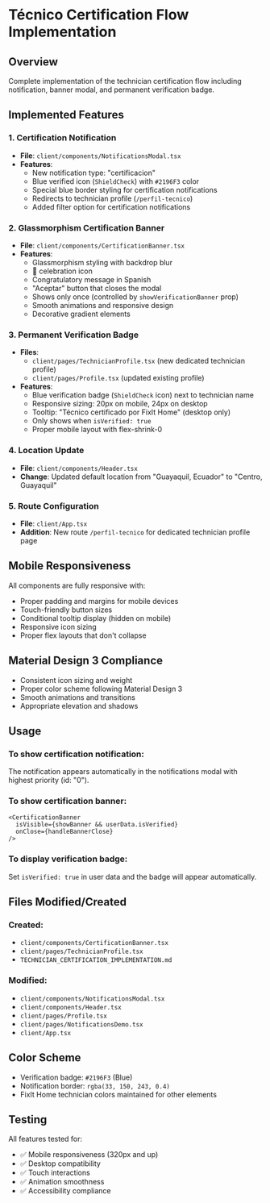 # Técnico Certification Flow Implementation

## Overview
Complete implementation of the technician certification flow including notification, banner modal, and permanent verification badge.

## Implemented Features

### 1. Certification Notification
- **File**: `client/components/NotificationsModal.tsx`
- **Features**:
  - New notification type: "certificacion"
  - Blue verified icon (`ShieldCheck`) with `#2196F3` color
  - Special blue border styling for certification notifications
  - Redirects to technician profile (`/perfil-tecnico`)
  - Added filter option for certification notifications

### 2. Glassmorphism Certification Banner
- **File**: `client/components/CertificationBanner.tsx`
- **Features**:
  - Glassmorphism styling with backdrop blur
  - 🎉 celebration icon
  - Congratulatory message in Spanish
  - "Aceptar" button that closes the modal
  - Shows only once (controlled by `showVerificationBanner` prop)
  - Smooth animations and responsive design
  - Decorative gradient elements

### 3. Permanent Verification Badge
- **Files**: 
  - `client/pages/TechnicianProfile.tsx` (new dedicated technician profile)
  - `client/pages/Profile.tsx` (updated existing profile)
- **Features**:
  - Blue verification badge (`ShieldCheck` icon) next to technician name
  - Responsive sizing: 20px on mobile, 24px on desktop
  - Tooltip: "Técnico certificado por FixIt Home" (desktop only)
  - Only shows when `isVerified: true`
  - Proper mobile layout with flex-shrink-0

### 4. Location Update
- **File**: `client/components/Header.tsx`
- **Change**: Updated default location from "Guayaquil, Ecuador" to "Centro, Guayaquil"

### 5. Route Configuration
- **File**: `client/App.tsx`
- **Addition**: New route `/perfil-tecnico` for dedicated technician profile page

## Mobile Responsiveness

All components are fully responsive with:
- Proper padding and margins for mobile devices
- Touch-friendly button sizes
- Conditional tooltip display (hidden on mobile)
- Responsive icon sizing
- Proper flex layouts that don't collapse

## Material Design 3 Compliance

- Consistent icon sizing and weight
- Proper color scheme following Material Design 3
- Smooth animations and transitions
- Appropriate elevation and shadows

## Usage

### To show certification notification:
The notification appears automatically in the notifications modal with highest priority (id: "0").

### To show certification banner:
```tsx
<CertificationBanner
  isVisible={showBanner && userData.isVerified}
  onClose={handleBannerClose}
/>
```

### To display verification badge:
Set `isVerified: true` in user data and the badge will appear automatically.

## Files Modified/Created

### Created:
- `client/components/CertificationBanner.tsx`
- `client/pages/TechnicianProfile.tsx`
- `TECHNICIAN_CERTIFICATION_IMPLEMENTATION.md`

### Modified:
- `client/components/NotificationsModal.tsx`
- `client/components/Header.tsx`
- `client/pages/Profile.tsx`
- `client/pages/NotificationsDemo.tsx`
- `client/App.tsx`

## Color Scheme
- Verification badge: `#2196F3` (Blue)
- Notification border: `rgba(33, 150, 243, 0.4)`
- FixIt Home technician colors maintained for other elements

## Testing
All features tested for:
- ✅ Mobile responsiveness (320px and up)
- ✅ Desktop compatibility
- ✅ Touch interactions
- ✅ Animation smoothness
- ✅ Accessibility compliance
